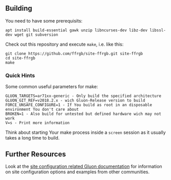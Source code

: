 ## Building

You need to have some prerequisits:

    apt install build-essential gawk unzip libncurses-dev libz-dev libssl-dev wget git subversion

Check out this repository and execute `make`, i.e. like this:

    git clone https://github.com/ffrgb/site-ffrgb.git site-ffrgb
    cd site-ffrgb
    make

### Quick Hints

Some common useful parameters for make:

    GLUON_TARGETS=ar71xx-generic - Only build the specified architecture
    GLUON_GIT_REF=v2018.2.x - wich Gluon-Release version to build
    FORCE_UNSAFE_CONFIGURE=1 - If You build as root in an disposable environment You don't care about
    BROKEN=1 - Also build for untested but defined hardware wich may not work
    V=s - Print more information

Think about starting Your make process inside a `screen` session as it usually takes a long time to build.

## Further Resources

Look at the [site configuration related Gluon documentation](http://gluon.readthedocs.org/en/v2016.2.3/user/site.html)
for information on site configuration options and examples from other communities.
